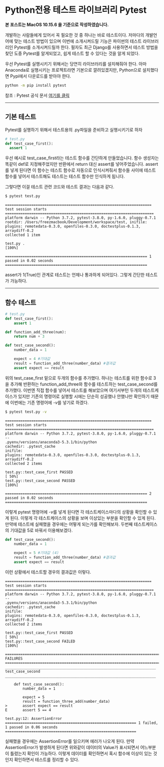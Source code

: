 # Python전용 테스트 라이브러리 Pytest

**본 포스트는 MacOS 10.15.6 을 기준으로 작성하였습니다.**

개발하는 사람들에게 있어서 꼭 필요한 것 중 하나는 바로 테스트이다. 저마다의 개발언어에 맞는 테스트 방법이 있으며 이번에 소개시켜드릴 기능은 파이썬의 테스트 라이브러리인 Pytest를 소개시켜드릴까 한다. 필자도 최근 Django를 사용하면서 테스트 방법을 찾던 도중 Pytest를 알게되었고, 쉽게 테스트 할 수 있다는 것을 알게 되었다.

우선 Pytest를 실행시키기 위해서는 당연히 라이브러리를 설치해줘야 한다. 아마 Anaconda로 실행시키는 프로젝트라면 기본으로 깔려있겠지만, Python으로 설치했다면 Pypi에서 다운로드를 받아야 한다.

```sh
python -m pip install pytest
```

참조 : Pytest 공식 문서 [여기를 클릭](https://docs.pytest.org/en/latest/contents.html)

------

## 기본 테스트

Pytest를 실행하기 위해서 테스트용의 .py파일을 준비하고 실행시키기로 하자

```python
# test.py
def test_case_first():
  assert 1
```

우선 예시로 test_case_first라는 테스트 함수를 간단하게 만들었습니다. 함수 생성자는 똑같이 def로 지정해주었지만 반환에서 return 대신 assert를 넣어주었습니다. assert를 넣게 된다면 이 함수는 테스트 함수로 자동으로 인식시켜줘서 함수들 사이에 테스트 함수를 넣어서 테스트해도 테스트는 테스트 함수만 인식하게 됩니다.

그렇다면 이걸 테스트 관련 코드와 테스트 결과는 다음과 같다.

```sh
$ pytest test.py
```

```
=================================================================== test session starts ====================================================================
platform darwin -- Python 3.7.2, pytest-3.8.0, py-1.6.0, pluggy-0.7.1
rootdir: /Users/freezmacbook/Development/workspace/test, inifile:
plugins: remotedata-0.3.0, openfiles-0.3.0, doctestplus-0.1.3, arraydiff-0.2
collected 1 item                                                                                                                                           

test.py .                                                                                                                                            [100%]

================================================================= 1 passed in 0.02 seconds =================================================================
```

assert가 1(True)인 관계로 테스트는 언제나 통과하게 되어있다. 그렇게 간단한 테스트가 가능하다.

------

## 함수 테스트

```python
# test.py
def test_case_first():
    assert 1

def function_add_three(num):
    return num + 3

def test_case_second():
    number_data = 1

    expect = 4 #기대값
    result = function_add_three(number_data) #결과값
    assert expect == result
```

 위의 test_case_first 밑으로 두개의 함수를 추가했다. 하나는 테스트를 위한 함수로 3을 추가해 반환하는 function_add_three와 함수를 테스트하는 test_case_second를 추가했다. 이번엔 직접 함수를 넣어서 테스트를 해보았으며 여기서부턴 두개의 테스트케이스가 있지만 기존의 명령어로 실행할 시에는 단순히 성공했나 안했나만 확인하기 때문에 이번에는 기존 명령어에 *-v*를 넣기로 하겠다.

```sh
$ pytest test.py -v
```

```
=================================================================== test session starts ====================================================================
platform darwin -- Python 3.7.2, pytest-3.8.0, py-1.6.0, pluggy-0.7.1 -- 
.pyenv/versions/anaconda3-5.3.1/bin/python
cachedir: .pytest_cache
inifile:
plugins: remotedata-0.3.0, openfiles-0.3.0, doctestplus-0.1.3, arraydiff-0.2
collected 2 items                                                                                                                                          

test.py::test_case_first PASSED                                                                                                                      [ 50%]
test.py::test_case_second PASSED                                                                                                                     [100%]

================================================================= 2 passed in 0.02 seconds =================================================================
```

이렇게 pytest 명령어에 *-v*를 넣게 된다면 각 테스트케이스마다의 상황을 확인할 수 있게 된다. 이렇게 각 테스트케이스의 상황을 보며 이상있는 부분을 확인할 수 있게 된다. 만약에 테스트에 실패했을 경우에는 어떻게 되는가를 확인해보자. 두번째 테스트케이스의 기대값을 5로 바꿔서 이용해보겠다.

```python
def test_case_second():
    number_data = 1

    expect = 5 #기대값 (4)
    result = function_add_three(number_data) #결과값
    assert expect == result
```

이런 상황에서 테스트할 경우의 결과값은 이렇다.

```
=================================================================== test session starts ====================================================================
platform darwin -- Python 3.7.2, pytest-3.8.0, py-1.6.0, pluggy-0.7.1 -- 
.pyenv/versions/anaconda3-5.3.1/bin/python
cachedir: .pytest_cache
inifile:
plugins: remotedata-0.3.0, openfiles-0.3.0, doctestplus-0.1.3, arraydiff-0.2
collected 2 items                                                                                                                                          

test.py::test_case_first PASSED                                                                                                                      [ 50%]
test.py::test_case_second FAILED                                                                                                                     [100%]

========================================================================= FAILURES =========================================================================
_____________________________________________________________________ test_case_second _____________________________________________________________________

    def test_case_second():
        number_data = 1
    
        expect = 5
        result = function_three_add(number_data)
>       assert expect == result
E       assert 5 == 4

test.py:12: AssertionError
============================================================ 1 failed, 1 passed in 0.06 seconds ============================================================
```

실패했을 경우에는 AssertionError를 일으키며 에러가 나오게 된다. 만약 AssertionError가 발생하게 된다면 위와같이 데이터의 Value가 표시되면서 어느부분이 틀렸는지 확인이 가능하다. 이렇게 데이터를 확인하면서 혹시 함수에 이상이 있는 것인지 확인하면서 테스트를 정리할 수 있다.